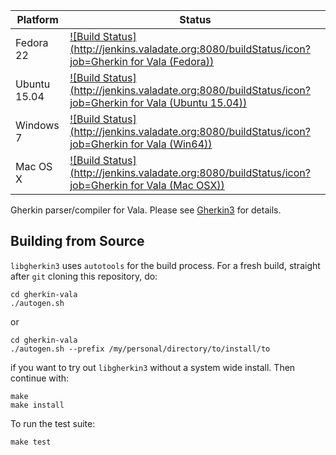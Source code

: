 | Platform | Status |
| --- | --- | 
| Fedora 22 | [![Build Status](http://jenkins.valadate.org:8080/buildStatus/icon?job=Gherkin for Vala (Fedora))](http://jenkins.valadate.org:8080/job/Gherkin%20for%20Vala%20(Fedora)/) |
| Ubuntu 15.04 | [![Build Status](http://jenkins.valadate.org:8080/buildStatus/icon?job=Gherkin for Vala (Ubuntu 15.04))](http://jenkins.valadate.org:8080/job/Gherkin%20for%20Vala%20(Ubuntu%2015.04)/) |
| Windows 7 | [![Build Status](http://jenkins.valadate.org:8080/buildStatus/icon?job=Gherkin for Vala (Win64))](http://jenkins.valadate.org:8080/job/Gherkin%20for%20Vala%20(Win64)/) |
| Mac OS X | [![Build Status](http://jenkins.valadate.org:8080/buildStatus/icon?job=Gherkin for Vala (Mac OSX))](http://jenkins.valadate.org:8080/job/Gherkin%20for%20Vala%20(Mac%20OSX)/) |

Gherkin parser/compiler for Vala. Please see [Gherkin3](https://github.com/cucumber/gherkin3) for details.

## Building from Source
`libgherkin3` uses `autotools` for the build process. For a fresh build, straight after `git` cloning this repository, do:
```
cd gherkin-vala
./autogen.sh
```
or
```
cd gherkin-vala
./autogen.sh --prefix /my/personal/directory/to/install/to
```
if you want to try out `libgherkin3` without a system wide install.
Then continue with:
```
make
make install
```
To run the test suite:
```
make test
```
